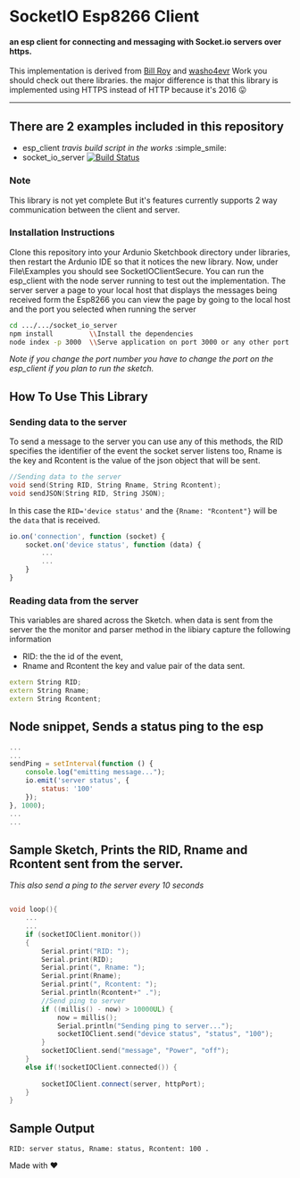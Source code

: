 # SocketIO Esp8266 Client 
#### an esp client for connecting and messaging with Socket.io servers over https.

This implementation is derived from [Bill Roy][1] and [washo4evr][2] Work you should check out there libraries. the major difference is that this library is implemented using HTTPS instead of HTTP because it's 2016 :stuck_out_tongue: 

***

## There are 2 examples included in this repository
* esp_client  _travis build script in the works_ :simple_smile:
* socket_io_server  [![Build Status](https://travis-ci.org/Capdt/socket.io-esp-client.svg?branch=master)](https://travis-ci.org/Capdt/socket.io-esp-client)

### Note

This library is not yet complete But it's features currently supports 2 way communication between the client and server.

### Installation Instructions

Clone this repository into your Ardunio Sketchbook directory under libraries, then restart the Ardunio IDE so that it notices the new library.  Now, under File\Examples you should see SocketIOClientSecure.
You can run the esp_client with the node server running to test out the implementation.
The server server a page to your local host that displays the messages being received form the Esp8266 you can view the page by going to the local host and the port you selected when running the server

```bash
cd .../.../socket_io_server
npm install         \\Install the dependencies
node index -p 3000  \\Serve application on port 3000 or any other port you like 
```
_Note if you change the port number you have to change the port on the esp\_client if you plan to run the sketch._


## How To Use This Library

### Sending data to the server
To send a message to the server you can use any of this methods, the RID specifies the identifier of the event the socket server listens too, 
Rname is the key and Rcontent is the value of the json object that will be sent.

```c++
//Sending data to the server
void send(String RID, String Rname, String Rcontent);
void sendJSON(String RID, String JSON);
```

In this case the ```RID='device status'``` and the ```{Rname: "Rcontent"}``` will be the ```data``` that is received.

```javascript
io.on('connection', function (socket) {
	socket.on('device status', function (data) {
		...
		...
	}
}

```
### Reading data from the server

This variables are shared across the Sketch. when data is sent from the server the the monitor and parser method in the libiary capture the following information
- RID: the the id of the event, 
- Rname and Rcontent the key and value pair of the data sent. 

```c++
extern String RID;
extern String Rname;
extern String Rcontent;
```

## Node snippet, Sends a status ping to the esp 
```javascript
...
...
sendPing = setInterval(function () {
	console.log("emitting message...");
	io.emit('server status', {
		status: '100'
	});
}, 1000);
...
...

```

## Sample Sketch, Prints the RID, Rname and Rcontent sent from the server.
_This also send a ping to the server every 10 seconds_
```c++

void loop(){ 
	...
	...
	if (socketIOClient.monitor())
	{
		Serial.print("RID: ");
		Serial.print(RID);
		Serial.print(", Rname: ");
		Serial.print(Rname);
		Serial.print(", Rcontent: ");
		Serial.println(Rcontent+" .");
		//Send ping to server
		if ((millis() - now) > 10000UL) {
			now = millis();
			Serial.println("Sending ping to server...");
			socketIOClient.send("device status", "status", "100");
		}
		socketIOClient.send("message", "Power", "off");
	}
	else if(!socketIOClient.connected()) {
		
		socketIOClient.connect(server, httpPort);
	}
}

```
## Sample Output
```
RID: server status, Rname: status, Rcontent: 100 .
```

[1]: https://github.com/billroy/socket.io-arduino-client
[2]: https://github.com/washo4evr/Socket.io-v1.x-Library

Made with :heart:
